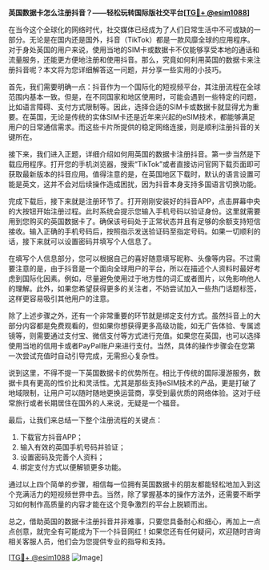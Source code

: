 **英国数据卡怎么注册抖音？——轻松玩转国际版社交平台[[TG💪+ @esim1088](https://t.me/s/esim1088)]**

在当今这个全球化的网络时代，社交媒体已经成为了人们日常生活中不可或缺的一部分。无论是在国内还是国外，抖音（TikTok）都是一款风靡全球的应用程序。对于身处英国的用户来说，使用当地的SIM卡或数据卡不仅能够享受本地的通话和流量服务，还能更方便地注册和使用抖音。那么，究竟如何利用英国的数据卡来注册抖音呢？本文将为您详细解答这一问题，并分享一些实用的小技巧。

首先，我们需要明确一点：抖音作为一个国际化的短视频平台，其注册流程在全球范围内基本一致。但是，在不同国家和地区使用时，可能会遇到一些特定的问题，比如语言障碍、支付方式限制等。因此，选择合适的SIM卡或数据卡就显得尤为重要。在英国，无论是传统的实体SIM卡还是近年来兴起的eSIM技术，都能够满足用户的日常通信需求。而这些卡片所提供的稳定网络连接，则是顺利注册抖音的关键所在。

接下来，我们进入正题，详细介绍如何用英国的数据卡注册抖音。第一步当然是下载应用程序。打开您的手机浏览器，搜索“TikTok”或者直接访问官网下载页面即可获取最新版本的抖音应用。值得注意的是，在英国地区下载时，默认的语言设置可能是英文，这并不会对后续操作造成困扰，因为抖音本身支持多国语言切换功能。

完成下载后，接下来就是注册环节了。打开刚刚安装好的抖音APP，点击屏幕中央的大按钮开始注册过程。此时系统会提示您输入手机号码以验证身份。这里就需要用到您购买的英国数据卡了。确保该号码处于正常状态并且有足够的余额支持短信接收。输入正确的手机号码后，按照指示发送验证码至指定号码。如果一切顺利的话，接下来就可以设置密码并填写个人信息了。

在填写个人信息部分，您可以根据自己的喜好随意填写昵称、头像等内容。不过需要注意的是，由于抖音是一个面向全球用户的平台，所以在描述个人资料时最好考虑到国际化因素。例如，尽量避免使用过于地方性的词汇或者图片，以免影响他人的理解。此外，如果您希望获得更多的关注者，不妨尝试加入一些热门话题标签，这样更容易吸引其他用户的注意。

除了上述步骤之外，还有一个非常重要的环节就是绑定支付方式。虽然抖音上的大部分内容都是免费观看的，但如果你想获得更多高级功能，如无广告体验、专属滤镜等，则需要通过支付宝、微信支付等方式进行充值。如果您在英国，也可以选择使用当地的信用卡或者PayPal账户来进行支付。当然，具体的操作步骤会在您第一次尝试充值时自动引导完成，无需担心复杂性。

说到这里，不得不提一下英国数据卡的优势所在。相比于传统的国际漫游服务，数据卡具有更高的性价比和灵活性。尤其是那些支持eSIM技术的产品，更是打破了地域限制，让用户可以随时随地更换运营商，享受到最优质的网络体验。这对于经常旅行或者长期居住在国外的人来说，无疑是一个福音。

最后，让我们来总结一下整个注册流程的关键点：
1. 下载官方抖音APP；
2. 输入有效的英国手机号码并验证；
3. 设置密码及完善个人资料；
4. 绑定支付方式以便解锁更多功能。

通过以上四个简单的步骤，相信每一位拥有英国数据卡的朋友都能轻松地加入到这个充满活力的短视频世界中去。当然，除了掌握基本的操作方法外，还需要不断学习如何制作高质量的内容才能在这个竞争激烈的平台上脱颖而出。

总之，借助英国的数据卡注册抖音并非难事，只要您具备耐心和细心，再加上一点点创意，就完全有可能成为下一个抖音网红！如果您还有任何疑问，欢迎随时咨询相关客服人员，他们会为您提供专业的指导和支持。

[[TG💪+ @esim1088](https://t.me/s/esim1088) ![Image](https://i.postimg.cc/4NQfJmqS/Snipaste-2025-05-13-00-14-12.png)]